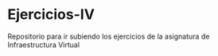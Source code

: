 # Ejercicios-IV
Repositorio para ir subiendo los ejercicios de la asignatura de Infraestructura Virtual
